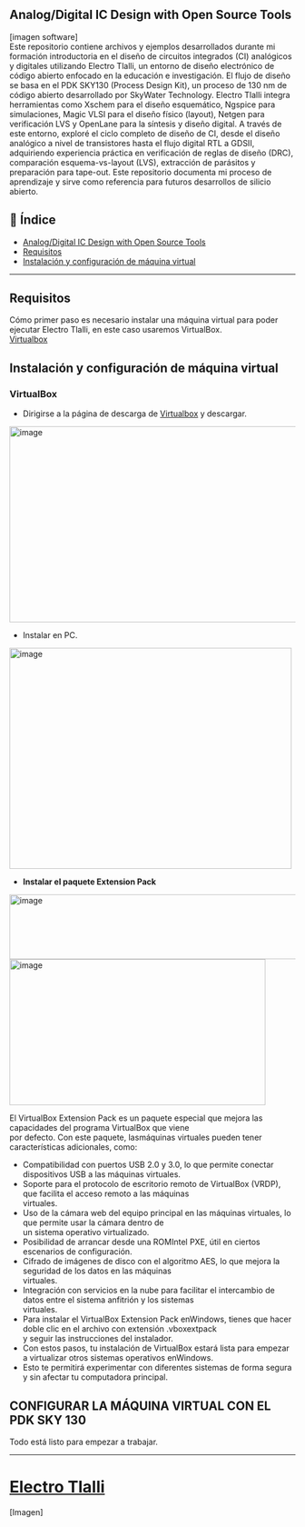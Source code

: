 ## Analog/Digital IC Design with Open Source Tools  
[imagen software]  
Este repositorio contiene archivos y ejemplos desarrollados durante mi formación introductoria en el diseño de circuitos integrados (CI) analógicos y digitales utilizando Electro Tlalli, un entorno de diseño electrónico de código abierto enfocado en la educación e investigación. El flujo de diseño se basa en el PDK SKY130 (Process Design Kit), un proceso de 130 nm de código abierto desarrollado por SkyWater Technology. Electro Tlalli integra herramientas como Xschem para el diseño esquemático, Ngspice para simulaciones, Magic VLSI para el diseño físico (layout), Netgen para verificación LVS y OpenLane para la síntesis y diseño digital. A través de este entorno, exploré el ciclo completo de diseño de CI, desde el diseño analógico a nivel de transistores hasta el flujo digital RTL a GDSII, adquiriendo experiencia práctica en verificación de reglas de diseño (DRC), comparación esquema-vs-layout (LVS), extracción de parásitos y preparación para tape-out. Este repositorio documenta mi proceso de aprendizaje y sirve como referencia para futuros desarrollos de silicio abierto.  

## 📑 Índice

- [Analog/Digital IC Design with Open Source Tools  ](https://github.com/Additrejo/IEEE-Summer-School-on-Semiconductor-Devices-Integrated-Circuits-2025/tree/main/Analog-Digital%20IC%20Design%20with%20Open%20Source%20Tools)  
- [Requisitos](#requisitos)  
- [Instalación y configuración de máquina virtual](#-instalación-y-configuración-de-máquina-virtual.)  
---

## Requisitos

Cómo primer paso es necesario instalar una máquina virtual para poder ejecutar Electro Tlalli, en este caso usaremos VirtualBox.  
[Virtualbox](https://www.virtualbox.org/)   

## Instalación y configuración de máquina virtual

### VirtualBox  
- Dirigirse a la página de descarga de [Virtualbox](https://www.virtualbox.org/)  y descargar.  
<img width="1351" height="345" alt="image" src="https://github.com/user-attachments/assets/e0c5f8d8-f1e5-4de4-bf72-923c0b675a7b" />

- Instalar en PC.  
 <img width="497" height="389" alt="image" src="https://github.com/user-attachments/assets/4758b9c7-435e-4730-8030-2a31d2d23f8e" />

- **Instalar el paquete Extension Pack**  
<img width="627" height="114" alt="image" src="https://github.com/user-attachments/assets/2c8f975b-7f89-49c9-a19f-e31920656ec4" />  
<img width="451" height="257" alt="image" src="https://github.com/user-attachments/assets/52e39425-7184-4fe6-951f-d1be0e11e3d4" />  

El VirtualBox Extension Pack es un paquete especial que mejora las capacidades del programa VirtualBox que viene  
por defecto. Con este paquete, lasmáquinas virtuales pueden tener características adicionales, como:  
- Compatibilidad con puertos USB 2.0 y 3.0, lo que permite conectar dispositivos USB a las máquinas virtuales.  
- Soporte para el protocolo de escritorio remoto de VirtualBox (VRDP), que facilita el acceso remoto a las máquinas  
virtuales.  
- Uso de la cámara web del equipo principal en las máquinas virtuales, lo que permite usar la cámara dentro de  
un sistema operativo virtualizado.  
- Posibilidad de arrancar desde una ROMIntel PXE, útil en ciertos escenarios de configuración.  
- Cifrado de imágenes de disco con el algoritmo AES, lo que mejora la seguridad de los datos en las máquinas  
virtuales.  
- Integración con servicios en la nube para facilitar el intercambio de datos entre el sistema anfitrión y los sistemas  
virtuales.  
- Para instalar el VirtualBox Extension Pack enWindows, tienes que hacer doble clic en el archivo con extensión .vboxextpack  
y seguir las instrucciones del instalador.  
- Con estos pasos, tu instalación de VirtualBox estará lista para empezar a virtualizar otros sistemas operativos enWindows. 
- Esto te permitirá experimentar con diferentes sistemas de forma segura y sin afectar tu computadora principal.  

## CONFIGURAR LA MÁQUINA VIRTUAL CON EL PDK SKY 130



Todo está listo para empezar a trabajar.

---

# [Electro Tlalli](https://github.com/Additrejo/IEEE-Summer-School-on-Semiconductor-Devices-Integrated-Circuits-2025/blob/main/Introduction%20to%20Silvaco%20TCAD/Silvaco_Doping_dependent_oxidation.tcl)  
[Imagen]

